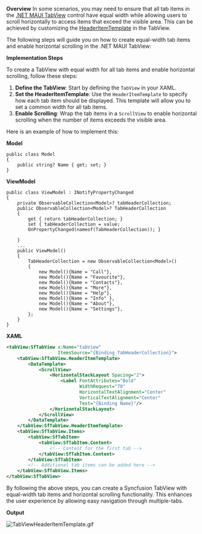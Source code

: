 **Overview**
In some scenarios, you may need to ensure that all tab items in the [.NET MAUI TabView](https://www.syncfusion.com/maui-controls/maui-tab-view) control have equal width while allowing users to scroll horizontally to access items that exceed the visible area. This can be achieved by customizing the [HeaderItemTemplate](https://help.syncfusion.com/cr/maui/Syncfusion.Maui.TabView.SfTabView.html#Syncfusion_Maui_TabView_SfTabView_HeaderItemTemplate) in the TabView.

The following steps will guide you on how to create equal-width tab items and enable horizontal scrolling in the .NET MAUI TabView:

**Implementation Steps**

To create a TabView with equal width for all tab items and enable horizontal scrolling, follow these steps:
1. **Define the TabView**: Start by defining the `TabView` in your XAML.
2. **Set the HeaderItemTemplate**: Use the `HeaderItemTemplate` to specify how each tab item should be displayed. This template will allow you to set a common width for all tab items.
3. **Enable Scrolling**: Wrap the tab items in a `ScrollView` to enable horizontal scrolling when the number of items exceeds the visible area.

Here is an example of how to implement this:

**Model**

```
public class Model
{
    public string? Name { get; set; }
}
```

**ViewModel**

```
public class ViewModel : INotifyPropertyChanged
{
    private ObservableCollection<Model>? tabHeaderCollection;
    public ObservableCollection<Model>? TabHeaderCollection
    {
        get { return tabHeaderCollection; }
        set { tabHeaderCollection = value; 
        OnPropertyChanged(nameof(TabHeaderCollection)); }

    }
    ...
    public ViewModel()
    {
        TabHeaderCollection = new ObservableCollection<Model>()
        {
            new Model(){Name = "Call"},
            new Model(){Name = "Favourite"},
            new Model(){Name = "Contacts"},
            new Model(){Name = "More"},
            new Model(){Name = "Help"},
            new Model(){Name = "Info" },
            new Model(){Name = "About"},
            new Model(){Name = "Settings"},
        };
    }
}
```

**XAML**

```xml
<tabView:SfTabView x:Name="tabView"
                   ItemsSource="{Binding TabHeaderCollection}">
    <tabView:SfTabView.HeaderItemTemplate>
        <DataTemplate>
            <ScrollView>
                <HorizontalStackLayout Spacing="2">
                    <Label FontAttributes="Bold" 
                           WidthRequest="70"
                           HorizontalTextAlignment="Center"
                           VerticalTextAlignment="Center"
                           Text="{Binding Name}"/>
                </HorizontalStackLayout>
            </ScrollView>
        </DataTemplate>
    </tabView:SfTabView.HeaderItemTemplate>
    <tabView:SfTabView.Items>
        <tabView:SfTabItem>
            <tabView:SfTabItem.Content>
                <!-- Content for the first tab -->
            </tabView:SfTabItem.Content>
        </tabView:SfTabItem>
        <!-- Additional tab items can be added here -->
    </tabView:SfTabView.Items>
</tabView:SfTabView>
```

By following the above steps, you can create a Syncfusion TabView with equal-width tab items and horizontal scrolling functionality. This enhances the user experience by allowing easy navigation through multiple-tabs.

**Output**

![TabViewHeaderItemTemplate.gif](https://support.syncfusion.com/kb/agent/attachment/article/17124/inline?token=eyJhbGciOiJodHRwOi8vd3d3LnczLm9yZy8yMDAxLzA0L3htbGRzaWctbW9yZSNobWFjLXNoYTI1NiIsInR5cCI6IkpXVCJ9.eyJpZCI6IjI4MjY4Iiwib3JnaWQiOiIzIiwiaXNzIjoic3VwcG9ydC5zeW5jZnVzaW9uLmNvbSJ9.osrFaKzEaaChH3dYfxtcZyunnvgsSC7WxCEiUr64wCk)
